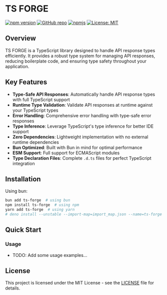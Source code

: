 # TS FORGE

[![npm version](https://badge.fury.io/js/ts-forge.svg)](https://badge.fury.io/js/ts-forge)
[![GitHub repo](https://img.shields.io/badge/GitHub-ts--forge-blue)](https://github.com/Yrrrrrf/ts-forge)
[![npmjs](https://img.shields.io/npm/types/ts-forge)](https://www.npmjs.com/package/ts-forge)
[![License: MIT](https://img.shields.io/badge/License-MIT-yellow.svg)](https://choosealicense.com/licenses/mit/)

## Overview

TS FORGE is a TypeScript library designed to handle API response types efficiently. It provides a robust type system for managing API responses, reducing boilerplate code, and ensuring type safety throughout your application.

## Key Features

- **Type-Safe API Responses**: Automatically handle API response types with full TypeScript support
- **Runtime Type Validation**: Validate API responses at runtime against your TypeScript types
- **Error Handling**: Comprehensive error handling with type-safe error responses
- **Type Inference**: Leverage TypeScript's type inference for better IDE support
- **Zero Dependencies**: Lightweight implementation with no external runtime dependencies
- **Bun Optimized**: Built with Bun in mind for optimal performance
- **ESM Support**: Full support for ECMAScript modules
- **Type Declaration Files**: Complete `.d.ts` files for perfect TypeScript integration

## Installation

Using bun:
```bash
bun add ts-forge  # using bun
npm install ts-forge  # using npm
yarn add ts-forge  # using yarn
# deno install --unstable --import-map=import_map.json --name=ts-forge https://deno.land/x/ts-forge/mod.ts  # using deno
```

<!--
todo: Add 'deno 2.0' support
todo: Add 'deno 2.0' support
todo: Add 'deno 2.0' support
-->

## Quick Start

### Usage
- TODO: Add some usage examples...
<!-- 
todo: Add some usage examples... 
todo: Add some usage examples... 
todo: Add some usage examples... 
-->

<!-- 
### API 
-->

<!-- 
## Contributing

We welcome contributions! Please feel free to submit a Pull Request. For major changes, please open an issue first to discuss what you would like to change.

1. Fork the repository
2. Create your feature branch (`git checkout -b feature/amazing-feature`)
3. Commit your changes (`git commit -m 'Add some amazing feature'`)
4. Push to the branch (`git push origin feature/amazing-feature`)
5. Open a Pull Request
-->

## License

This project is licensed under the MIT License - see the [LICENSE](LICENSE) file for details.
